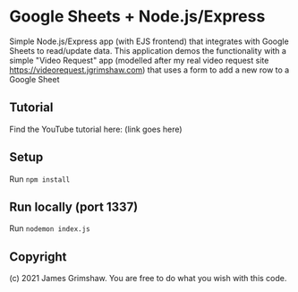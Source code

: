 # Google Sheets + Node.js/Express
Simple Node.js/Express app (with EJS frontend) that integrates with Google Sheets to read/update data. This application demos the functionality with a simple "Video Request" app (modelled after my real video request site https://videorequest.jgrimshaw.com) that uses a form to add a new row to a Google Sheet 

## Tutorial
Find the YouTube tutorial here: (link goes here)

## Setup
Run `npm install`

## Run locally (port 1337)
Run `nodemon index.js`

## Copyright
(c) 2021 James Grimshaw. You are free to do what you wish with this code.
